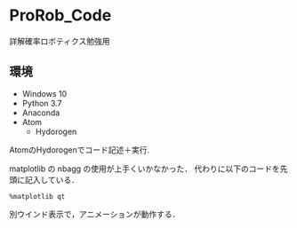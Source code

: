 # ProRob_Code
 詳解確率ロボティクス勉強用

## 環境
- Windows 10
- Python 3.7
- Anaconda
- Atom
  - Hydorogen

AtomのHydorogenでコード記述＋実行.

matplotlib の nbagg の使用が上手くいかなかった．
代わりに以下のコードを先頭に記入している．

``%matplotlib qt``

別ウインド表示で，アニメーションが動作する．
